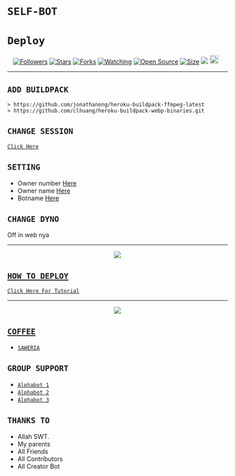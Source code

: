 # ```SELF-BOT```
# `Deploy`
<p align="center">
<a href="https://github.com/zeeoneofc/followers"><img title="Followers" src="https://img.shields.io/github/followers/zeeoneofc?color=red&style=flat-square"></a>
<a href="https://github.com/zeeoneofc/Alphab0t10/stargazers/"><img title="Stars" src="https://img.shields.io/github/stars/zeeoneofc/Alphab0t10?color=blue&style=flat-square"></a>
<a href="https://github.com/zeeoneofc/Alphab0t10/network/members"><img title="Forks" src="https://img.shields.io/github/forks/zeeoneofc/Alphab0t10?color=red&style=flat-square"></a>
<a href="https://github.com/zeeoneofc/Alphab0t10/watchers"><img title="Watching" src="https://img.shields.io/github/watchers/zeeoneofc/Alphab0t10?label=Watchers&color=blue&style=flat-square"></a>
<a href="https://github.com/zeeoneofc/Alphab0t10"><img title="Open Source" src="https://badges.frapsoft.com/os/v2/open-source.svg?v=103"></a>
<a href="https://github.com/zeeoneofc/Alphab0t10/"><img title="Size" src="https://img.shields.io/github/repo-size/zeeoneofc/Alphab0t10?style=flat-square&color=green"></a>
<a href="https://hits.seeyoufarm.com"><img src="https://hits.seeyoufarm.com/api/count/incr/badge.svg?url=https%3A%2F%2Fgithub.com%2Fzeeoneofc%2FAlphab0t10&count_bg=%2379C83D&title_bg=%23555555&icon=probot.svg&icon_color=%2300FF6D&title=hits&edge_flat=false"/></a>
<a href="https://github.com/zeeoneofc/Alphab0t10/graphs/commit-activity"><img height="20" src="https://img.shields.io/badge/Maintained%3F-yes-green.svg"></a>&nbsp;&nbsp;
</p>
<p align='center'>
    </p>

-------

## `ADD BUILDPACK`

```
> https://github.com/jonathanong/heroku-buildpack-ffmpeg-latest
> https://github.com/clhuang/heroku-buildpack-webp-binaries.git
```

## `CHANGE SESSION`

[`Click Here`](https://github.com/zeeoneofc/Alphab0t10/blob/master/session.json#L1)

## `SETTING`

- Owner number [Here](https://github.com/zeeoneofc/Alphab0t10/blob/master/settings.json#L1)
- Owner name [Here](https://github.com/zeeoneofc/Alphab0t10/blob/master/settings.json#L1)
- Botname [Here](https://github.com/zeeoneofc/Alphab0t10/blob/master/settings.json#L1)

## `CHANGE DYNO`

Off in web nya

----------

<p align="center">
  <a href="https://youtu.be/_CP2_1Yqauo"><img src="https://a.top4top.io/p_20888ybra1.jpg" />
</p>

## ```HOW TO DEPLOY```

[`Click Here For Tutorial`](https://youtu.be/5HgB__wARjM)<br>

----------

<p align="center">
  <a href="https://youtu.be/_CP2_1Yqauo"><img src="https://a.top4top.io/p_2081imvxm1.jpg" />
</p>


## ```COFFEE```

- [`SAWERIA`](https://saweria.co/zeeoneofc)

## ```GROUP SUPPORT```

- [`Alphabot 1`](https://chat.whatsapp.com/EU890BcXjyBDkNaUT5WmYV)
- [`Alphabot 2`](https://chat.whatsapp.com/E8NExJwIbhBJYzssfqJNsE)
- [`Alphabot 3`](https://chat.whatsapp.com/KCSqHTky1apG7ApePsfiPy)

## `THANKS TO`

- Allah SWT.
- My parents
- All Friends
- All Contributors
- All Creator Bot
